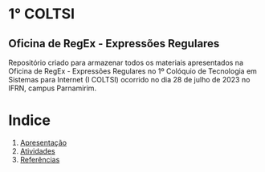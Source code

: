 # 1° COLTSI 

## Oficina de RegEx - Expressões Regulares

Repositório criado para armazenar todos os materiais apresentados na Oficina de RegEx - Expressões Regulares no 1º Colóquio de Tecnologia em Sistemas para Internet (I COLTSI) ocorrido no dia 28 de julho de 2023 no IFRN, campus Parnamirim.


# Indice


1. [Apresentação](./apresentacao)
2. [Atividades](./atividades)
3. [Referências](./referencias_e_cursos.md)
